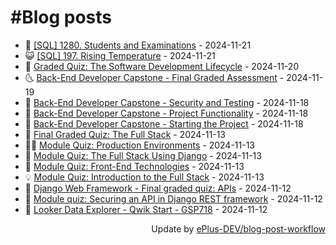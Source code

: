 # #Blog posts
<!-- BLOG-POST-LIST:START -->
- 🧰 [[SQL] 1280. Students and Examinations](https://eplus.dev/sql-1280-students-and-examinations) - 2024-11-21
- 😺 [[SQL] 197. Rising Temperature](https://eplus.dev/sql-197-rising-temperature) - 2024-11-21
- 🗽 [Graded Quiz: The Software Development Lifecycle](https://eplus.dev/graded-quiz-the-software-development-lifecycle) - 2024-11-20
- 🌜 [Back-End Developer Capstone - Final Graded Assessment](https://eplus.dev/back-end-developer-capstone-final-graded-assessment) - 2024-11-19
- 📝 [Back-End Developer Capstone - Security and Testing](https://eplus.dev/back-end-developer-capstone-security-and-testing) - 2024-11-18
- 🚀 [Back-End Developer Capstone - Project Functionality](https://eplus.dev/back-end-developer-capstone-project-functionality) - 2024-11-18
- 💼 [Back-End Developer Capstone - Starting the Project](https://eplus.dev/back-end-developer-capstone-starting-the-project) - 2024-11-18
- 🦣 [Final Graded Quiz: The Full Stack](https://eplus.dev/final-graded-quiz-the-full-stack) - 2024-11-13
- 👨‍🏫 [Module Quiz: Production Environments](https://eplus.dev/module-quiz-production-environments) - 2024-11-13
- 🔭 [Module Quiz: The Full Stack Using Django](https://eplus.dev/module-quiz-the-full-stack-using-django) - 2024-11-13
- 🤡 [Module Quiz: Front-End Technologies](https://eplus.dev/module-quiz-front-end-technologies) - 2024-11-13
- 💡 [Module Quiz: Introduction to the Full Stack](https://eplus.dev/module-quiz-introduction-to-the-full-stack) - 2024-11-13
- 🦣 [Django Web Framework - Final graded quiz: APIs](https://eplus.dev/django-web-framework-final-graded-quiz-apis) - 2024-11-12
- 💪 [Module quiz: Securing an API in Django REST framework](https://eplus.dev/module-quiz-securing-an-api-in-django-rest-framework) - 2024-11-12
- 🤡 [Looker Data Explorer - Qwik Start - GSP718](https://eplus.dev/looker-data-explorer-qwik-start-gsp718) - 2024-11-12<!-- BLOG-POST-LIST:END -->
<div align="right">
  Update by <a target="_blank"
    href="https://github.com/ePlus-DEV/blog-post-workflow">ePlus-DEV/blog-post-workflow</a>
</div>
